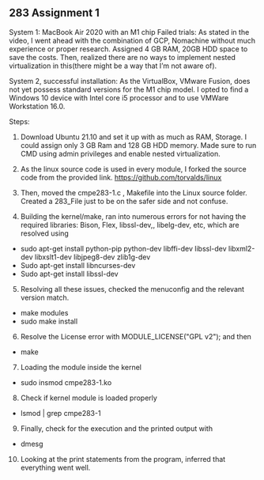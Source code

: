 ## 283 Assignment 1

System 1: MacBook Air 2020 with an M1 chip
Failed trials: As stated in the video, I went ahead with the combination of GCP, Nomachine without much experience or proper research. Assigned 4 GB RAM, 20GB HDD space to save the costs. Then, realized there are no ways to implement nested virtualization in this(there might be a way that I’m not aware of).  

System 2, successful installation: 
As the VirtualBox, VMware Fusion, does not yet possess standard versions for the M1 chip model. I opted to find a Windows 10 device with Intel core i5 processor and to use VMWare Workstation 16.0. 

Steps: 
1. Download Ubuntu 21.10 and set it up with as much as RAM, Storage. I could assign only 3 GB Ram and 128 GB HDD memory. Made sure to run CMD using admin privileges and enable nested virtualization. 

2. As the linux source code is used in every module, I forked the source code from the provided link.
https://github.com/torvalds/linux

3. Then, moved the cmpe283-1.c , Makefile into the Linux source folder. Created a 283_File just to be on the safer side and not confuse.

4. Building the kernel/make, ran into numerous errors for not having the required libraries: Bison, Flex, libssl-dev,, libelg-dev, etc, which are resolved using 
 - sudo apt-get install python-pip python-dev libffi-dev libssl-dev libxml2-dev libxslt1-dev libjpeg8-dev zlib1g-dev
 - Sudo apt-get install libncurses-dev
 - Sudo apt-get install libssl-dev

5. Resolving all these issues, checked the menuconfig and the relevant version match. 
- make modules
- sudo make install

6. Resolve the License error with MODULE_LICENSE("GPL v2"); 
and then
- make

7. Loading the module inside the kernel
- sudo insmod cmpe283-1.ko

8. Check if kernel module is loaded properly
- lsmod | grep cmpe283-1

9. Finally, check for the execution and the printed output with
- dmesg

10. Looking at the print statements from the program, inferred that everything went well.
